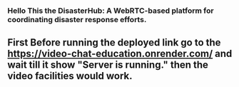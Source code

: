### Hello This the DisasterHub: A WebRTC-based platform for coordinating disaster response efforts.

## First Before running the deployed link go to the https://video-chat-education.onrender.com/ and wait till it show "Server is running." then the video facilities would work.
